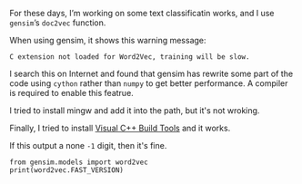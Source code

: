 <!-- 
.. title: Enable C Extension for gensim on Windows
.. slug: enable-c-extension-for-gensim-on-windows
.. date: 2017-06-10 03:40:32 UTC+08:00
.. tags: 
.. category: 
.. link: 
.. description: 
.. type: text
-->

For these days, I’m working on some text classificatin works, and I use `gensim`’s `doc2vec` function.

When using gensim, it shows this warning message:
```
C extension not loaded for Word2Vec, training will be slow.
```

I search this on Internet and found that gensim has rewrite some part of the code using `cython` rather than `numpy` to get better performance. A compiler is required to enable this featrue.

I tried to install mingw and add it into the path, but it's not wroking.

Finally, I tried to install [Visual C++ Build Tools](http://landinghub.visualstudio.com/visual-cpp-build-tools) and it works.

If this output a none `-1` digit, then it's fine.
```python3
from gensim.models import word2vec
print(word2vec.FAST_VERSION)
```
